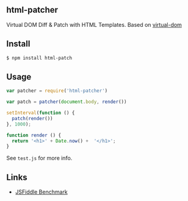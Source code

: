 ## html-patcher

Virtual DOM Diff & Patch with HTML Templates. Based on [virtual-dom](http://npmjs.org/virtual-dom)

## Install

```bash
$ npm install html-patch
```

## Usage

```js
var patcher = require('html-patcher')

var patch = patcher(document.body, render())

setInterval(function () {
  patch(render())
}, 1000);

function render () {
  return '<h1>' + Date.now() +  '</h1>';
}
```

See `test.js` for more info.

## Links

- [JSFiddle Benchmark](http://jsfiddle.net/qwndkw43/)
